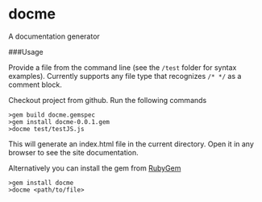 docme
=====

A documentation generator


###Usage

Provide a file from the command line (see the `/test` folder for syntax examples).  Currently supports any file type that recognizes `/* */` as a comment block.

Checkout project from github. Run the following commands

    >gem build docme.gemspec
    >gem install docme-0.0.1.gem
    >docme test/testJS.js

This will generate an index.html file in the current directory.  Open it in any browser to see the site documentation.

Alternatively you can install the gem from [RubyGem](https://rubygems.org/gems/docme)

    >gem install docme
    >docme <path/to/file>


